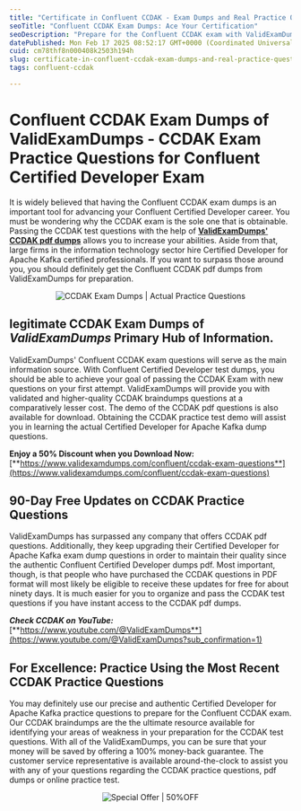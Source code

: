 ```yaml
---
title: "Certificate in Confluent CCDAK - Exam Dumps and Real Practice Questions for Success"
seoTitle: "Confluent CCDAK Exam Dumps: Ace Your Certification"
seoDescription: "Prepare for the Confluent CCDAK exam with ValidExamDumps’ comprehensive practice questions and dumps, ensuring success and advancement in your career"
datePublished: Mon Feb 17 2025 08:52:17 GMT+0000 (Coordinated Universal Time)
cuid: cm78thf8n000408k2503h194h
slug: certificate-in-confluent-ccdak-exam-dumps-and-real-practice-questions-for-success
tags: confluent-ccdak

---
```


# **Confluent CCDAK Exam Dumps of ValidExamDumps - CCDAK Exam Practice Questions for Confluent Certified Developer Exam**

It is widely believed that having the Confluent CCDAK exam dumps is an important tool for advancing your Confluent Certified Developer career. You must be wondering why the CCDAK exam is the sole one that is obtainable. Passing the CCDAK test questions with the help of [**ValidExamDumps' CCDAK pdf dumps**](https://www.validexamdumps.com/confluent/ccdak-exam-questions) allows you to increase your abilities. Aside from that, large firms in the information technology sector hire Certified Developer for Apache Kafka certified professionals. If you want to surpass those around you, you should definitely get the Confluent CCDAK pdf dumps from ValidExamDumps for preparation.

<center><img src="https://www.validexamdumps.com/uploads/banners/1709651572_Banner29.png" alt="CCDAK Exam Dumps | Actual Practice Questions" /></center>

## **legitimate CCDAK Exam Dumps of *ValidExamDumps* Primary Hub of Information.**

ValidExamDumps' Confluent CCDAK exam questions will serve as the main information source. With Confluent Certified Developer test dumps, you should be able to achieve your goal of passing the CCDAK Exam with new questions on your first attempt. ValidExamDumps will provide you with validated and higher-quality CCDAK braindumps questions at a comparatively lesser cost. The demo of the CCDAK pdf questions is also available for download. Obtaining the CCDAK practice test demo will assist you in learning the actual Certified Developer for Apache Kafka dump questions.

**Enjoy a 50% Discount when you Download Now:** [**https://www.validexamdumps.com/confluent/ccdak-exam-questions**](https://www.validexamdumps.com/confluent/ccdak-exam-questions)

## **90-Day Free Updates on CCDAK Practice Questions**

ValidExamDumps has surpassed any company that offers CCDAK pdf questions. Additionally, they keep upgrading their Certified Developer for Apache Kafka exam dump questions in order to maintain their quality since the authentic Confluent Certified Developer dumps pdf. Most important, though, is that people who have purchased the CCDAK questions in PDF format will most likely be eligible to receive these updates for free for about ninety days. It is much easier for you to organize and pass the CCDAK test questions if you have instant access to the CCDAK pdf dumps.

***Check CCDAK on YouTube:*** [**https://www.youtube.com/@ValidExamDumps**](https://www.youtube.com/@ValidExamDumps?sub_confirmation=1)

## **For Excellence: Practice Using the Most Recent CCDAK Practice Questions**

You may definitely use our precise and authentic Certified Developer for Apache Kafka practice questions to prepare for the Confluent CCDAK exam. Our CCDAK braindumps are the the ultimate resource available for identifying your areas of weakness in your preparation for the CCDAK test questions. With all of the ValidExamDumps, you can be sure that your money will be saved by offering a 100% money-back guarantee. The customer service representative is available around-the-clock to assist you with any of your questions regarding the CCDAK practice questions, pdf dumps or online practice test.

<center><img src="https://www.validexamdumps.com/uploads/banners/1705933924_Latest_Exam_B-14.png" alt="Special Offer | 50%OFF " /></center>